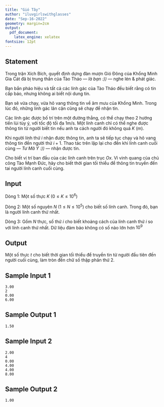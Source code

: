 ```yaml
---
title: "Gió Tây"
author: "iluvgirlswithglasses"
date: "Sep-16-2022"
geometry: margin=2cm
output: 
  pdf_document: 
    latex_engine: xelatex
fontsize: 12pt
---
```


## Statement

Trong trận Xích Bích, quyết định dựng đàn mượn Gió Đông của Khổng Minh Gia Cát đã bị trung thần của Tào Tháo — *là bạn :))* — nghe lén & phát giác.

Bạn bắn pháo hiệu và tất cả các lính gác của Tào Tháo đều biết rằng có tin cấp báo, nhưng không ai biết nội dung tin. 

Bạn sẽ vừa chạy, vừa hô vang thông tin về âm mưu của Khổng Minh. Trong lúc đó, những lính gác lân cận cũng sẽ chạy để nhận tin. 

Các lính gác được bố trí trên một đường thẳng, có thể chạy theo 2 hướng tiến lùi tùy ý, với tốc độ tối đa 1m/s. Một lính canh chỉ có thể nghe được thông tin từ người biết tin nếu anh ta cách người đó không quá $K$ (m). 

Khi người lính thứ $i$ nhận được thông tin, anh ta sẽ tiếp tục chạy và hô vang thông tin đến người thứ $i+1$. Thao tác trên lặp lại cho đến khi lính canh cuối cùng — *Tư Mã Ý :))* — nhận được tin.

Cho biết vị trí ban đầu của các lính canh trên trục $Ox$. Vì vinh quang của chủ công Tào Mạnh Đức, hãy cho biết thời gian tối thiểu để thông tin truyền đến tai người lính canh cuối cùng.

## Input

Dòng 1: Một số thực $K$ $(0 \leq K \leq 10^6)$

Dòng 2: Một số nguyên $N$ $(1 \leq N \leq 10^5)$ cho biết số lính canh. Trong đó, bạn là người lính canh thứ nhất.

Dòng 3: Gồm $N$ thực, số thứ $i$ cho biết khoảng cách của lính canh thứ $i$ so với lính canh thứ nhất. Dữ liệu đảm bảo không có số nào lớn hơn $10^9$

## Output

Một số thực $t$ cho biết thời gian tối thiểu để truyền tin từ người đầu tiên đến người cuối cùng, làm tròn đến chữ số thập phân thứ 2.

## Sample Input 1

```
3.00 
2 
0.00 
6.00
```

## Sample Output 1

```
1.50
```

## Sample Input 2

```
2.00
4 
0.00
4.00
4.00
8.00
```

## Sample Output 2

```
1.00
```
